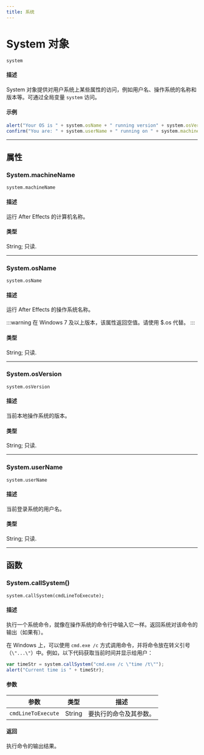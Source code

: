 ```yaml
---
title: 系统
---
```

# System 对象

`system`

#### 描述

System 对象提供对用户系统上某些属性的访问，例如用户名、操作系统的名称和版本等。可通过全局变量 `system` 访问。

#### 示例

```javascript
alert("Your OS is " + system.osName + " running version" + system.osVersion);
confirm("You are: " + system.userName + " running on " + system.machineName + ".");
```

---

## 属性

### System.machineName

`system.machineName`

#### 描述

运行 After Effects 的计算机名称。

#### 类型

String; 只读.

---

### System.osName

`system.osName`

#### 描述

运行 After Effects 的操作系统名称。

:::warning
在 Windows 7 及以上版本，该属性返回空值。请使用 $.os 代替。
:::

#### 类型

String; 只读.

---

### System.osVersion

`system.osVersion`

#### 描述

当前本地操作系统的版本。

#### 类型

String; 只读.

---

### System.userName

`system.userName`

#### 描述

当前登录系统的用户名。

#### 类型

String; 只读.

---

## 函数

### System.callSystem()

`system.callSystem(cmdLineToExecute);`

#### 描述

执行一个系统命令，就像在操作系统的命令行中输入它一样。返回系统对该命令的输出（如果有）。

在 Windows 上，可以使用 `cmd.exe /c` 方式调用命令，并将命令放在转义引号（`\"...\"`）中。例如，以下代码获取当前时间并显示给用户：

```javascript
var timeStr = system.callSystem("cmd.exe /c \"time /t\"");
alert("Current time is " + timeStr);
```

#### 参数

| 参数 | 类型 | 描述 |
| --- | --- | --- |
| `cmdLineToExecute` | String | 要执行的命令及其参数。 |

#### 返回

执行命令的输出结果。
